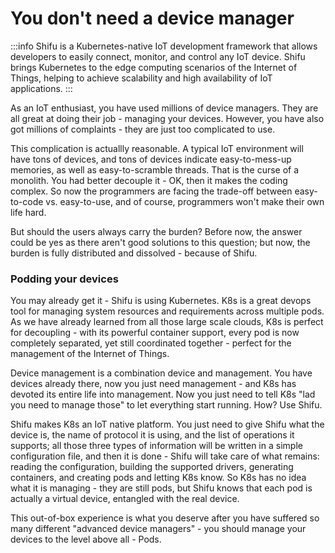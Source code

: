 # You don't need a device manager

:::info
Shifu is a Kubernetes-native IoT development framework that allows developers to easily connect, monitor, and control any IoT device. Shifu brings Kubernetes to the edge computing scenarios of the Internet of Things, helping to achieve scalability and high availability of IoT applications. 
:::

As an IoT enthusiast, you have used millions of device managers. They are all great at doing their job - managing your devices. However, you have also got millions of complaints - they are just too complicated to use. 

This complication is actuallly reasonable. A typical IoT environment will have tons of devices, and tons of devices indicate easy-to-mess-up memories, as well as easy-to-scramble threads. That is the curse of a monolith. You had better decouple it - OK, then it makes the coding complex. So now the programmers are facing the trade-off between easy-to-code vs. easy-to-use, and of course, programmers won't make their own life hard.

But should the users always carry the burden? Before now, the answer could be yes as there aren't good solutions to this question; but now, the burden is fully distributed and dissolved - because of Shifu.

### Podding your devices
You may already get it - Shifu is using Kubernetes. K8s is a great devops tool for managing system resources and requirements across multiple pods. As we have already learned from all those large scale clouds, K8s is perfect for decoupling - with its powerful container support, every pod is now completely separated, yet still coordinated together - perfect for the management of the Internet of Things.

Device management is a combination device and management. You have devices already there, now you just need management - and K8s has devoted its entire life into management. Now you just need to tell K8s "lad you need to manage those" to let everything start running. How? Use Shifu.

Shifu makes K8s an IoT native platform. You just need to give Shifu what the device is, the name of protocol it is using, and the list of operations it supports; all those three types of information will be written in a simple configuration file, and then it is done - Shifu will take care of what remains: reading the configuration, building the supported drivers, generating containers, and creating pods and letting K8s know. So K8s has no idea what it is managing - they are still pods, but Shifu knows that each pod is actually a virtual device, entangled with the real device.

This out-of-box experience is what you deserve after you have suffered so many different "advanced device managers" - you should manage your devices to the level above all - Pods.